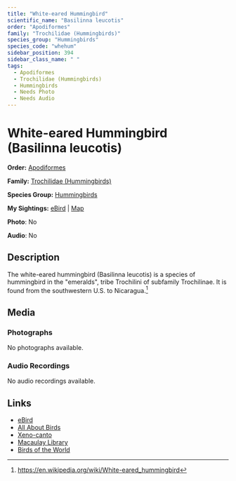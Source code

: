 ```yaml
---
title: "White-eared Hummingbird"
scientific_name: "Basilinna leucotis"
order: "Apodiformes"
family: "Trochilidae (Hummingbirds)"
species_group: "Hummingbirds"
species_code: "whehum"
sidebar_position: 394
sidebar_class_name: " "
tags: 
  - Apodiformes
  - Trochilidae (Hummingbirds)
  - Hummingbirds
  - Needs Photo
  - Needs Audio
---
```


# White-eared Hummingbird (Basilinna leucotis)

**Order:** [Apodiformes](/tags/apodiformes)

**Family:** [Trochilidae (Hummingbirds)](/tags/trochilidae-hummingbirds)

**Species Group:** [Hummingbirds](/tags/hummingbirds)

**My Sightings:** [eBird](https://ebird.org/lifelist?r=world&time=life&spp=whehum) | [Map](/map?species_code=whehum)

**Photo**: No 

**Audio**: No

## Description
The white-eared hummingbird (Basilinna leucotis) is a species of hummingbird in the "emeralds", tribe Trochilini of subfamily Trochilinae. It is found from the southwestern U.S. to Nicaragua.[^1]

[^1]: https://en.wikipedia.org/wiki/White-eared_hummingbird

## Media
### Photographs
No photographs available.

### Audio Recordings
No audio recordings available.

## Links
* [eBird](https://ebird.org/species/whehum) 
* [All About Birds](https://www.allaboutbirds.org/guide/whehum) 
* [Xeno-canto](https://www.xeno-canto.org/species/basilinna-leucotis) 
* [Macaulay Library](https://search.macaulaylibrary.org/catalog?taxonCode=whehum&sort=rating_rank_desc)
* [Birds of the World](https://birdsoftheworld.org/bow/species/whehum)
